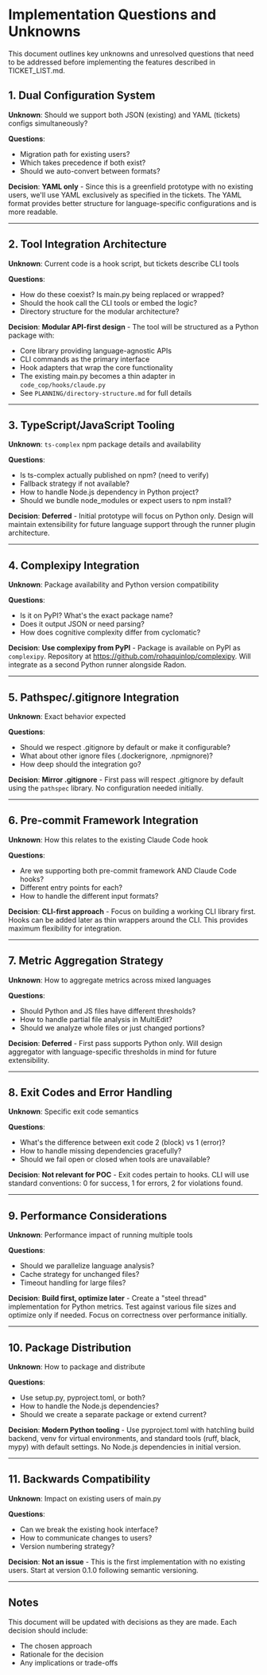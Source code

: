 # Implementation Questions and Unknowns

This document outlines key unknowns and unresolved questions that need to be addressed before implementing the features described in TICKET_LIST.md.

## 1. Dual Configuration System

**Unknown**: Should we support both JSON (existing) and YAML (tickets) configs simultaneously?

**Questions**:

- Migration path for existing users?
- Which takes precedence if both exist?
- Should we auto-convert between formats?

**Decision**: **YAML only** - Since this is a greenfield prototype with no existing users, we'll use YAML exclusively as specified in the tickets. The YAML format provides better structure for language-specific configurations and is more readable.

---

## 2. Tool Integration Architecture

**Unknown**: Current code is a hook script, but tickets describe CLI tools

**Questions**:

- How do these coexist? Is main.py being replaced or wrapped?
- Should the hook call the CLI tools or embed the logic?
- Directory structure for the modular architecture?

**Decision**: **Modular API-first design** - The tool will be structured as a Python package with:

- Core library providing language-agnostic APIs
- CLI commands as the primary interface
- Hook adapters that wrap the core functionality
- The existing main.py becomes a thin adapter in `code_cop/hooks/claude.py`
- See `PLANNING/directory-structure.md` for full details

---

## 3. TypeScript/JavaScript Tooling

**Unknown**: `ts-complex` npm package details and availability

**Questions**:

- Is ts-complex actually published on npm? (need to verify)
- Fallback strategy if not available?
- How to handle Node.js dependency in Python project?
- Should we bundle node_modules or expect users to npm install?

**Decision**: **Deferred** - Initial prototype will focus on Python only. Design will maintain extensibility for future language support through the runner plugin architecture.

---

## 4. Complexipy Integration

**Unknown**: Package availability and Python version compatibility

**Questions**:

- Is it on PyPI? What's the exact package name?
- Does it output JSON or need parsing?
- How does cognitive complexity differ from cyclomatic?

**Decision**: **Use complexipy from PyPI** - Package is available on PyPI as `complexipy`. Repository at https://github.com/rohaquinlop/complexipy. Will integrate as a second Python runner alongside Radon.

---

## 5. Pathspec/.gitignore Integration

**Unknown**: Exact behavior expected

**Questions**:

- Should we respect .gitignore by default or make it configurable?
- What about other ignore files (.dockerignore, .npmignore)?
- How deep should the integration go?

**Decision**: **Mirror .gitignore** - First pass will respect .gitignore by default using the `pathspec` library. No configuration needed initially.

---

## 6. Pre-commit Framework Integration

**Unknown**: How this relates to the existing Claude Code hook

**Questions**:

- Are we supporting both pre-commit framework AND Claude Code hooks?
- Different entry points for each?
- How to handle the different input formats?

**Decision**: **CLI-first approach** - Focus on building a working CLI library first. Hooks can be added later as thin wrappers around the CLI. This provides maximum flexibility for integration.

---

## 7. Metric Aggregation Strategy

**Unknown**: How to aggregate metrics across mixed languages

**Questions**:

- Should Python and JS files have different thresholds?
- How to handle partial file analysis in MultiEdit?
- Should we analyze whole files or just changed portions?

**Decision**: **Deferred** - First pass supports Python only. Will design aggregator with language-specific thresholds in mind for future extensibility.

---

## 8. Exit Codes and Error Handling

**Unknown**: Specific exit code semantics

**Questions**:

- What's the difference between exit code 2 (block) vs 1 (error)?
- How to handle missing dependencies gracefully?
- Should we fail open or closed when tools are unavailable?

**Decision**: **Not relevant for POC** - Exit codes pertain to hooks. CLI will use standard conventions: 0 for success, 1 for errors, 2 for violations found.

---

## 9. Performance Considerations

**Unknown**: Performance impact of running multiple tools

**Questions**:

- Should we parallelize language analysis?
- Cache strategy for unchanged files?
- Timeout handling for large files?

**Decision**: **Build first, optimize later** - Create a "steel thread" implementation for Python metrics. Test against various file sizes and optimize only if needed. Focus on correctness over performance initially.

---

## 10. Package Distribution

**Unknown**: How to package and distribute

**Questions**:

- Use setup.py, pyproject.toml, or both?
- How to handle the Node.js dependencies?
- Should we create a separate package or extend current?

**Decision**: **Modern Python tooling** - Use pyproject.toml with hatchling build backend, venv for virtual environments, and standard tools (ruff, black, mypy) with default settings. No Node.js dependencies in initial version.

---

## 11. Backwards Compatibility

**Unknown**: Impact on existing users of main.py

**Questions**:

- Can we break the existing hook interface?
- How to communicate changes to users?
- Version numbering strategy?

**Decision**: **Not an issue** - This is the first implementation with no existing users. Start at version 0.1.0 following semantic versioning.

---

## Notes

This document will be updated with decisions as they are made. Each decision should include:

- The chosen approach
- Rationale for the decision
- Any implications or trade-offs
